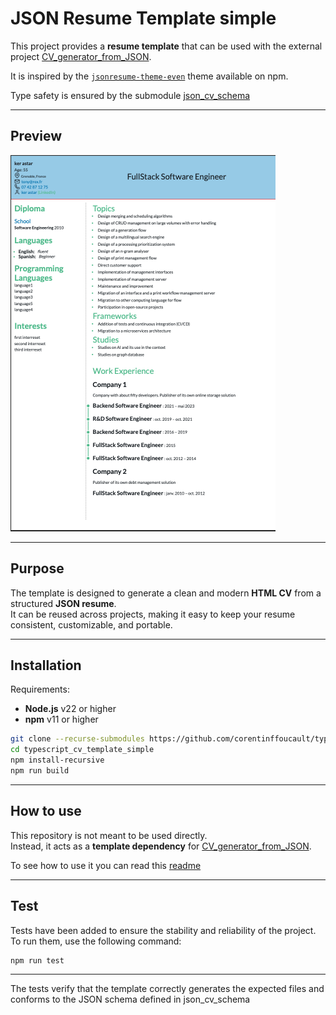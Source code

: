 # JSON Resume Template simple

This project provides a **resume template** that can be used with the external project [CV_generator_from_JSON](https://github.com/corentinffoucault/CV_generator_from_JSON).

It is inspired by the [`jsonresume-theme-even`](https://www.npmjs.com/package/jsonresume-theme-even) theme available on npm.

Type safety is ensured by the submodule [json_cv_schema](https://github.com/corentinffoucault/json_cv_schema)

---

## Preview

![Preview](readMeResource/cv_preview_pdf.png)

---

## Purpose

The template is designed to generate a clean and modern **HTML CV** from a structured **JSON resume**.  
It can be reused across projects, making it easy to keep your resume consistent, customizable, and portable.

---

## Installation

Requirements:
- **Node.js** v22 or higher
- **npm** v11 or higher

```bash
git clone --recurse-submodules https://github.com/corentinffoucault/typescript_cv_template_simple.git
cd typescript_cv_template_simple
npm install-recursive
npm run build
``` 

---

## How to use

This repository is not meant to be used directly.  
Instead, it acts as a **template dependency** for [CV_generator_from_JSON](https://github.com/corentinffoucault/CV_generator_from_JSON).

To see how to use it you can read this [readme](https://github.com/corentinffoucault/CV_generator_from_JSON)

---

## Test

Tests have been added to ensure the stability and reliability of the project.
To run them, use the following command:

```bash
npm run test
```

---

The tests verify that the template correctly generates the expected files and conforms to the JSON schema defined in json_cv_schema